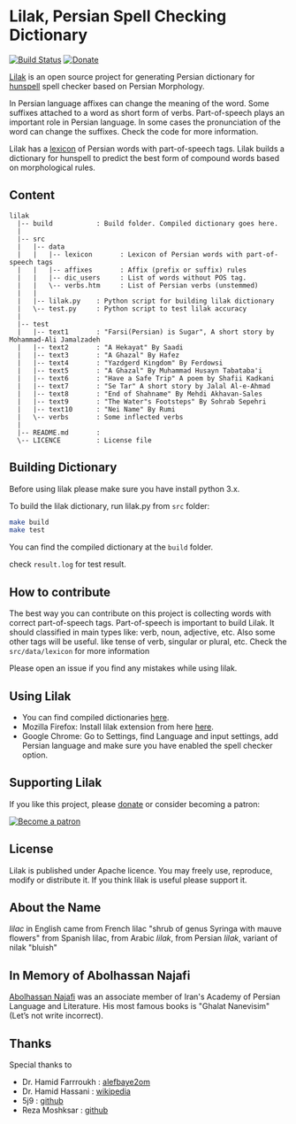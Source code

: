 # Lilak, Persian Spell Checking Dictionary
  [![Build Status](https://travis-ci.org/b00f/lilak.svg?branch=master)](https://travis-ci.org/b00f/lilak)
  [![Donate](https://img.shields.io/badge/support-patreon-F96854.svg?style=flat-square)](https://patreon.com/b00f)

[Lilak](https://github.com/b00f/lilak) is an open source project for generating Persian dictionary for [hunspell](https://github.com/hunspell/hunspell) spell checker based on Persian Morphology.

In Persian language affixes can change the meaning of the word. Some suffixes attached to a word as short form of verbs. Part-of-speech plays an important role in Persian language. In some cases the pronunciation of the word can change the suffixes. Check the code for more information.

Lilak has a [lexicon](http://lilak-project.com) of Persian words with part-of-speech tags. Lilak builds a dictionary for hunspell to predict the best form of compound words based on morphological rules.

## Content

```text
lilak
  |-- build           : Build folder. Compiled dictionary goes here.
  |
  |-- src
  |   |-- data
  |   |   |-- lexicon       : Lexicon of Persian words with part-of-speech tags
  |   |   |-- affixes       : Affix (prefix or suffix) rules
  |   |   |-- dic_users     : List of words without POS tag.
  |   |   \-- verbs.htm     : List of Persian verbs (unstemmed)
  |   |
  |   |-- lilak.py    : Python script for building lilak dictionary
  |   \-- test.py     : Python script to test lilak accuracy
  |
  |-- test
  |   |-- text1       : "Farsi(Persian) is Sugar", A short story by Mohammad-Ali Jamalzadeh
  |   |-- text2       : "A Hekayat" By Saadi
  |   |-- text3       : "A Ghazal" By Hafez
  |   |-- text4       : "Yazdgerd Kingdom" By Ferdowsi
  |   |-- text5       : "A Ghazal" By Muhammad Husayn Tabataba'i
  |   |-- text6       : "Have a Safe Trip" A poem by Shafii Kadkani
  |   |-- text7       : "Se Tar" A short story by Jalal Al-e-Ahmad
  |   |-- text8       : "End of Shahname" By Mehdi Akhavan-Sales
  |   |-- text9       : "The Water"s Footsteps" By Sohrab Sepehri
  |   |-- text10      : "Nei Name" By Rumi
  |   \-- verbs       : Some inflected verbs
  |
  |-- README.md       :
  \-- LICENCE         : License file
```

## Building Dictionary

Before using lilak please make sure you have install python 3.x.

To build the lilak dictionary, run lilak.py from `src` folder:

```bash
make build
make test
```

You can find the compiled dictionary at the `build` folder.

check `result.log` for test result.

## How to contribute

The best way you can contribute on this project is collecting words with correct part-of-speech tags.
Part-of-speech is important to build Lilak. It should classified in main types like: verb, noun, adjective, etc. Also some other tags will be useful. like tense of verb, singular or plural, etc.
Check the `src/data/lexicon` for more information

Please open an issue if you find any mistakes while using lilak.

## Using Lilak

- You can find compiled dictionaries [here](https://github.com/b00f/lilak/releases/).
- Mozilla Firefox: Install lilak extension from here [here](https://addons.mozilla.org/en-US/firefox/addon/lilak-persian-dictionary/).
- Google Chrome: Go to Settings, find Language and input settings, add Persian language and make sure you have enabled the spell checker option.

## Supporting Lilak
If you like this project, please [donate](http://lilak-project.com/donate.php) or consider becoming a patron:

[![Become a patron](https://c5.patreon.com/external/logo/become_a_patron_button.png)](https://patreon.com/b00f)

## License
Lilak is published under Apache licence. You may freely use, reproduce, modify or distribute it. If you think lilak is useful please support it.

## About the Name

*lilac* in English came from French lilac "shrub of genus Syringa with mauve flowers"
from Spanish lilac, from Arabic *lilak*, from Persian *lilak*, variant of nilak "bluish"

## In Memory of Abolhassan Najafi

[Abolhassan Najafi](https://en.wikipedia.org/wiki/Abolhassan_Najafi) was an associate member of Iran's Academy of Persian Language and Literature. His most famous books is "Ghalat Nanevisim" (Let’s not write incorrect).


## Thanks

Special thanks to

- Dr. Hamid Farrroukh : [alefbaye2om](http://alefbaye2om.org/)
- Dr. Hamid Hassani : [wikipedia](https://en.wikipedia.org/wiki/Hamid_Hassani)
- 5j9 : [github](https://github.com/5j9)
- Reza Moshksar : [github](https://github.com/reza1615)
